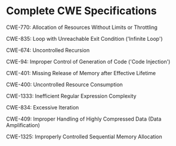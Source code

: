 

# Complete CWE Specifications

CWE-770: Allocation of Resources Without Limits or Throttling

CWE-835: Loop with Unreachable Exit Condition ('Infinite Loop')

CWE-674: Uncontrolled Recursion

CWE-94: Improper Control of Generation of Code ('Code Injection')

CWE-401: Missing Release of Memory after Effective Lifetime

CWE-400: Uncontrolled Resource Consumption

CWE-1333: Inefficient Regular Expression Complexity

CWE-834: Excessive Iteration

CWE-409: Improper Handling of Highly Compressed Data (Data Amplification)

CWE-1325: Improperly Controlled Sequential Memory Allocation